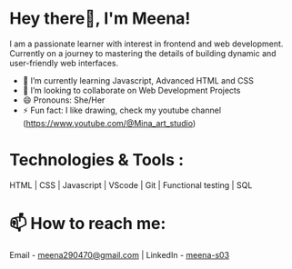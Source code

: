 # Hey there👋, I'm Meena!

I am a passionate learner with interest in frontend and web development. Currently on a journey to mastering the details of building dynamic and user-friendly web interfaces.
- 🌱 I’m currently learning Javascript, Advanced HTML and CSS
- 👯 I’m looking to collaborate on Web Development Projects
- 😄 Pronouns: She/Her
- ⚡ Fun fact: I like drawing, check my youtube channel (https://www.youtube.com/@Mina_art_studio)

# Technologies & Tools :

HTML | CSS | Javascript | VScode | Git | Functional testing | SQL

# 📫 How to reach me:

Email -  meena290470@gmail.com | LinkedIn - [meena-s03](https://www.linkedin.com/in/meena-s-03)




